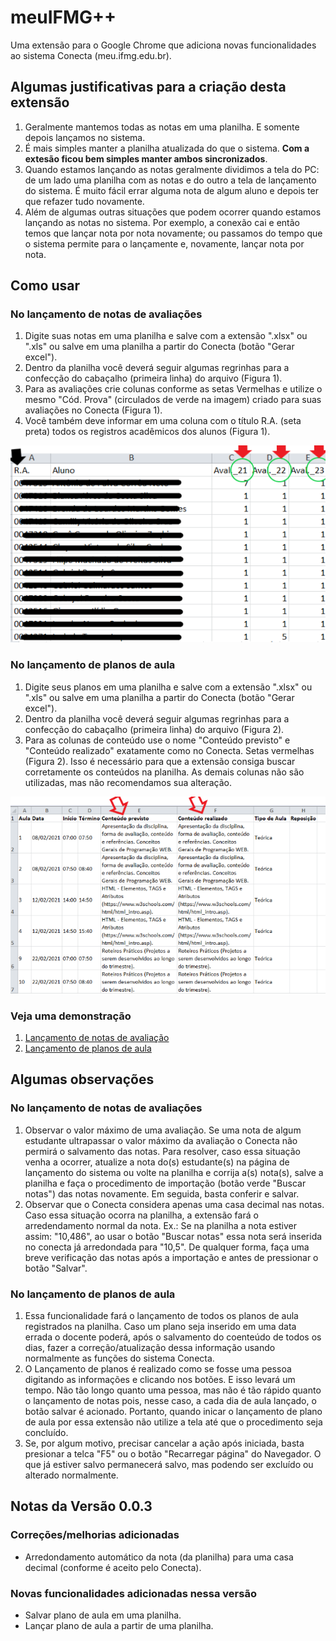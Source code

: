 # meuIFMG++

Uma extensão para o Google Chrome que adiciona novas funcionalidades ao sistema Conecta (meu.ifmg.edu.br).


## Algumas justificativas para a criação desta extensão
1. Geralmente mantemos todas as notas em uma planilha. E somente depois lançamos no sistema. 
2. É mais simples manter a planilha atualizada do que o sistema. **Com a extesão ficou bem simples manter ambos sincronizados**. 
3. Quando estamos lançando as notas geralmente dividimos a tela do PC: de um lado uma planilha com as notas e do outro a tela de lançamento do sistema. É muito fácil errar alguma nota de algum aluno e depois ter que refazer tudo novamente.
4. Além de algumas outras situações que podem ocorrer quando estamos lançando as notas no sistema. Por exemplo, a conexão cai e então temos que lançar nota por nota novamente; ou passamos do tempo que o sistema permite para o lançamente e, novamente, lançar nota por nota. 


## Como usar
### No lançamento de notas de avaliações

1. Digite suas notas em uma planilha e salve com a extensão ".xlsx" ou ".xls" ou salve em uma planilha a partir do Conecta (botão "Gerar excel").
2. Dentro da planilha você deverá seguir algumas regrinhas para a confecção do cabaçalho (primeira linha) do arquivo (Figura 1).
3. Para as avaliações crie colunas conforme as setas Vermelhas e utilize o mesmo "Cód. Prova" (circulados de verde na imagem) criado para suas avaliações no Conecta (Figura 1).
4. Você também deve informar em uma coluna com o título R.A. (seta preta) todos os registros acadêmicos dos alunos (Figura 1).

![](imgs/Print_2.png)

### No lançamento de planos de aula
1. Digite seus planos em uma planilha e salve com a extensão ".xlsx" ou ".xls" ou salve em uma planilha a partir do Conecta (botão "Gerar excel").
2. Dentro da planilha você deverá seguir algumas regrinhas para a confecção do cabaçalho (primeira linha) do arquivo (Figura 2).
3. Para as colunas de conteúdo use o nome "Conteúdo previsto" e "Conteúdo realizado" exatamente como no Conecta. Setas vermelhas (Figura 2). Isso é necessário para que a extensão consiga buscar corretamente os conteúdos na planilha. As demais colunas não são utilizadas, mas não recomendamos sua alteração.

![](imgs/Print_4.png)


### Veja uma demonstração
1. [Lançamento de notas de avaliação](https://drive.google.com/file/d/1CxNok0qEwBecSeA7ShRRc1pha4BJLA3W/view?usp=sharing)
2. [Lançamento de planos de aula](https://drive.google.com/file/d/1RD-Kt3GyJheaDhxqbP-v4NnTKyGty18m/view?usp=sharing)

## Algumas observações

### No lançamento de notas de avaliações
1. Observar o valor máximo de uma avaliação. Se uma nota de algum estudante ultrapassar o valor máximo da avaliação o Conecta não permirá o salvamento das notas. Para resolver, caso essa situação venha a ocorrer, atualize a nota do(s) estudante(s) na página de lançamento do sistema ou volte na planilha e corrija a(s) nota(s), salve a planilha e faça o procedimento de importação (botão verde "Buscar notas") das notas novamente. Em seguida, basta conferir e salvar. 
2.  Observar que o Conecta considera apenas uma casa decimal nas notas. Caso essa situação ocorra na planilha, a extensão fará o arredendamento normal da nota. Ex.: Se na planilha a nota estiver assim: "10,486", ao usar o botão "Buscar notas" essa nota será inserida no conecta já arredondada para "10,5". De qualquer forma, faça uma breve verificação das notas após a importação e antes de pressionar o botão "Salvar".

### No lançamento de planos de aula
1. Essa funcionalidade fará o lançamento de todos os planos de aula registrados na planilha. Caso um plano seja inserido em uma data errada o docente poderá, após o salvamento do coenteúdo de todos os dias, fazer a correção/atualização dessa informação usando normalmente as funções do sistema Conecta. 
2. O Lançamento de planos é realizado como se fosse uma pessoa digitando as informações e clicando nos botões. E isso levará um tempo. Não tão longo quanto uma pessoa, mas não é tão rápido quanto o lançamento de notas pois, nesse caso, a cada dia de aula lançado, o botão salvar é acionado. Portanto, quando inicar o lançamento de plano de aula por essa extensão não utilize a tela até que o procedimento seja concluído. 
3. Se, por algum motivo, precisar cancelar a ação após iniciada, basta presionar a telca "F5" ou o botão "Recarregar página" do Navegador. O que já estiver salvo permanecerá salvo, mas podendo ser excluído ou alterado normalmente. 

## Notas da Versão 0.0.3

### Correções/melhorias adicionadas
- Arredondamento automático da nota (da planilha) para uma casa decimal (conforme é aceito pelo Conecta).

### Novas funcionalidades adicionadas nessa versão
- Salvar plano de aula em uma planilha.
- Lançar plano de aula a partir de uma planilha.

